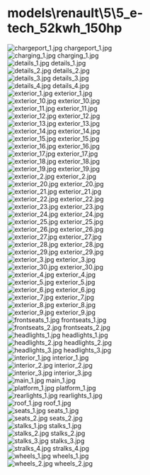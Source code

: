 <h1>models\renault\5\5_e-tech_52kwh_150hp</h1>
<div class="container text-center">
<div class="row">
<div class="col col-lg-2 col-6">
<img src="https://media.evkx.net/multimedia/models/renault/5/5_e-tech_52kwh_150hp/chargeport_1_xst.jpg" class="img-thumbnail" alt="chargeport_1.jpg">
chargeport_1.jpg
</div>
<div class="col col-lg-2 col-6">
<img src="https://media.evkx.net/multimedia/models/renault/5/5_e-tech_52kwh_150hp/charging_1_xst.jpg" class="img-thumbnail" alt="charging_1.jpg">
charging_1.jpg
</div>
<div class="col col-lg-2 col-6">
<img src="https://media.evkx.net/multimedia/models/renault/5/5_e-tech_52kwh_150hp/details_1_xst.jpg" class="img-thumbnail" alt="details_1.jpg">
details_1.jpg
</div>
<div class="col col-lg-2 col-6">
<img src="https://media.evkx.net/multimedia/models/renault/5/5_e-tech_52kwh_150hp/details_2_xst.jpg" class="img-thumbnail" alt="details_2.jpg">
details_2.jpg
</div>
<div class="col col-lg-2 col-6">
<img src="https://media.evkx.net/multimedia/models/renault/5/5_e-tech_52kwh_150hp/details_3_xst.jpg" class="img-thumbnail" alt="details_3.jpg">
details_3.jpg
</div>
<div class="col col-lg-2 col-6">
<img src="https://media.evkx.net/multimedia/models/renault/5/5_e-tech_52kwh_150hp/details_4_xst.jpg" class="img-thumbnail" alt="details_4.jpg">
details_4.jpg
</div>
<div class="col col-lg-2 col-6">
<img src="https://media.evkx.net/multimedia/models/renault/5/5_e-tech_52kwh_150hp/exterior_1_xst.jpg" class="img-thumbnail" alt="exterior_1.jpg">
exterior_1.jpg
</div>
<div class="col col-lg-2 col-6">
<img src="https://media.evkx.net/multimedia/models/renault/5/5_e-tech_52kwh_150hp/exterior_10_xst.jpg" class="img-thumbnail" alt="exterior_10.jpg">
exterior_10.jpg
</div>
<div class="col col-lg-2 col-6">
<img src="https://media.evkx.net/multimedia/models/renault/5/5_e-tech_52kwh_150hp/exterior_11_xst.jpg" class="img-thumbnail" alt="exterior_11.jpg">
exterior_11.jpg
</div>
<div class="col col-lg-2 col-6">
<img src="https://media.evkx.net/multimedia/models/renault/5/5_e-tech_52kwh_150hp/exterior_12_xst.jpg" class="img-thumbnail" alt="exterior_12.jpg">
exterior_12.jpg
</div>
<div class="col col-lg-2 col-6">
<img src="https://media.evkx.net/multimedia/models/renault/5/5_e-tech_52kwh_150hp/exterior_13_xst.jpg" class="img-thumbnail" alt="exterior_13.jpg">
exterior_13.jpg
</div>
<div class="col col-lg-2 col-6">
<img src="https://media.evkx.net/multimedia/models/renault/5/5_e-tech_52kwh_150hp/exterior_14_xst.jpg" class="img-thumbnail" alt="exterior_14.jpg">
exterior_14.jpg
</div>
<div class="col col-lg-2 col-6">
<img src="https://media.evkx.net/multimedia/models/renault/5/5_e-tech_52kwh_150hp/exterior_15_xst.jpg" class="img-thumbnail" alt="exterior_15.jpg">
exterior_15.jpg
</div>
<div class="col col-lg-2 col-6">
<img src="https://media.evkx.net/multimedia/models/renault/5/5_e-tech_52kwh_150hp/exterior_16_xst.jpg" class="img-thumbnail" alt="exterior_16.jpg">
exterior_16.jpg
</div>
<div class="col col-lg-2 col-6">
<img src="https://media.evkx.net/multimedia/models/renault/5/5_e-tech_52kwh_150hp/exterior_17_xst.jpg" class="img-thumbnail" alt="exterior_17.jpg">
exterior_17.jpg
</div>
<div class="col col-lg-2 col-6">
<img src="https://media.evkx.net/multimedia/models/renault/5/5_e-tech_52kwh_150hp/exterior_18_xst.jpg" class="img-thumbnail" alt="exterior_18.jpg">
exterior_18.jpg
</div>
<div class="col col-lg-2 col-6">
<img src="https://media.evkx.net/multimedia/models/renault/5/5_e-tech_52kwh_150hp/exterior_19_xst.jpg" class="img-thumbnail" alt="exterior_19.jpg">
exterior_19.jpg
</div>
<div class="col col-lg-2 col-6">
<img src="https://media.evkx.net/multimedia/models/renault/5/5_e-tech_52kwh_150hp/exterior_2_xst.jpg" class="img-thumbnail" alt="exterior_2.jpg">
exterior_2.jpg
</div>
<div class="col col-lg-2 col-6">
<img src="https://media.evkx.net/multimedia/models/renault/5/5_e-tech_52kwh_150hp/exterior_20_xst.jpg" class="img-thumbnail" alt="exterior_20.jpg">
exterior_20.jpg
</div>
<div class="col col-lg-2 col-6">
<img src="https://media.evkx.net/multimedia/models/renault/5/5_e-tech_52kwh_150hp/exterior_21_xst.jpg" class="img-thumbnail" alt="exterior_21.jpg">
exterior_21.jpg
</div>
<div class="col col-lg-2 col-6">
<img src="https://media.evkx.net/multimedia/models/renault/5/5_e-tech_52kwh_150hp/exterior_22_xst.jpg" class="img-thumbnail" alt="exterior_22.jpg">
exterior_22.jpg
</div>
<div class="col col-lg-2 col-6">
<img src="https://media.evkx.net/multimedia/models/renault/5/5_e-tech_52kwh_150hp/exterior_23_xst.jpg" class="img-thumbnail" alt="exterior_23.jpg">
exterior_23.jpg
</div>
<div class="col col-lg-2 col-6">
<img src="https://media.evkx.net/multimedia/models/renault/5/5_e-tech_52kwh_150hp/exterior_24_xst.jpg" class="img-thumbnail" alt="exterior_24.jpg">
exterior_24.jpg
</div>
<div class="col col-lg-2 col-6">
<img src="https://media.evkx.net/multimedia/models/renault/5/5_e-tech_52kwh_150hp/exterior_25_xst.jpg" class="img-thumbnail" alt="exterior_25.jpg">
exterior_25.jpg
</div>
<div class="col col-lg-2 col-6">
<img src="https://media.evkx.net/multimedia/models/renault/5/5_e-tech_52kwh_150hp/exterior_26_xst.jpg" class="img-thumbnail" alt="exterior_26.jpg">
exterior_26.jpg
</div>
<div class="col col-lg-2 col-6">
<img src="https://media.evkx.net/multimedia/models/renault/5/5_e-tech_52kwh_150hp/exterior_27_xst.jpg" class="img-thumbnail" alt="exterior_27.jpg">
exterior_27.jpg
</div>
<div class="col col-lg-2 col-6">
<img src="https://media.evkx.net/multimedia/models/renault/5/5_e-tech_52kwh_150hp/exterior_28_xst.jpg" class="img-thumbnail" alt="exterior_28.jpg">
exterior_28.jpg
</div>
<div class="col col-lg-2 col-6">
<img src="https://media.evkx.net/multimedia/models/renault/5/5_e-tech_52kwh_150hp/exterior_29_xst.jpg" class="img-thumbnail" alt="exterior_29.jpg">
exterior_29.jpg
</div>
<div class="col col-lg-2 col-6">
<img src="https://media.evkx.net/multimedia/models/renault/5/5_e-tech_52kwh_150hp/exterior_3_xst.jpg" class="img-thumbnail" alt="exterior_3.jpg">
exterior_3.jpg
</div>
<div class="col col-lg-2 col-6">
<img src="https://media.evkx.net/multimedia/models/renault/5/5_e-tech_52kwh_150hp/exterior_30_xst.jpg" class="img-thumbnail" alt="exterior_30.jpg">
exterior_30.jpg
</div>
<div class="col col-lg-2 col-6">
<img src="https://media.evkx.net/multimedia/models/renault/5/5_e-tech_52kwh_150hp/exterior_4_xst.jpg" class="img-thumbnail" alt="exterior_4.jpg">
exterior_4.jpg
</div>
<div class="col col-lg-2 col-6">
<img src="https://media.evkx.net/multimedia/models/renault/5/5_e-tech_52kwh_150hp/exterior_5_xst.jpg" class="img-thumbnail" alt="exterior_5.jpg">
exterior_5.jpg
</div>
<div class="col col-lg-2 col-6">
<img src="https://media.evkx.net/multimedia/models/renault/5/5_e-tech_52kwh_150hp/exterior_6_xst.jpg" class="img-thumbnail" alt="exterior_6.jpg">
exterior_6.jpg
</div>
<div class="col col-lg-2 col-6">
<img src="https://media.evkx.net/multimedia/models/renault/5/5_e-tech_52kwh_150hp/exterior_7_xst.jpg" class="img-thumbnail" alt="exterior_7.jpg">
exterior_7.jpg
</div>
<div class="col col-lg-2 col-6">
<img src="https://media.evkx.net/multimedia/models/renault/5/5_e-tech_52kwh_150hp/exterior_8_xst.jpg" class="img-thumbnail" alt="exterior_8.jpg">
exterior_8.jpg
</div>
<div class="col col-lg-2 col-6">
<img src="https://media.evkx.net/multimedia/models/renault/5/5_e-tech_52kwh_150hp/exterior_9_xst.jpg" class="img-thumbnail" alt="exterior_9.jpg">
exterior_9.jpg
</div>
<div class="col col-lg-2 col-6">
<img src="https://media.evkx.net/multimedia/models/renault/5/5_e-tech_52kwh_150hp/frontseats_1_xst.jpg" class="img-thumbnail" alt="frontseats_1.jpg">
frontseats_1.jpg
</div>
<div class="col col-lg-2 col-6">
<img src="https://media.evkx.net/multimedia/models/renault/5/5_e-tech_52kwh_150hp/frontseats_2_xst.jpg" class="img-thumbnail" alt="frontseats_2.jpg">
frontseats_2.jpg
</div>
<div class="col col-lg-2 col-6">
<img src="https://media.evkx.net/multimedia/models/renault/5/5_e-tech_52kwh_150hp/headlights_1_xst.jpg" class="img-thumbnail" alt="headlights_1.jpg">
headlights_1.jpg
</div>
<div class="col col-lg-2 col-6">
<img src="https://media.evkx.net/multimedia/models/renault/5/5_e-tech_52kwh_150hp/headlights_2_xst.jpg" class="img-thumbnail" alt="headlights_2.jpg">
headlights_2.jpg
</div>
<div class="col col-lg-2 col-6">
<img src="https://media.evkx.net/multimedia/models/renault/5/5_e-tech_52kwh_150hp/headlights_3_xst.jpg" class="img-thumbnail" alt="headlights_3.jpg">
headlights_3.jpg
</div>
<div class="col col-lg-2 col-6">
<img src="https://media.evkx.net/multimedia/models/renault/5/5_e-tech_52kwh_150hp/interior_1_xst.jpg" class="img-thumbnail" alt="interior_1.jpg">
interior_1.jpg
</div>
<div class="col col-lg-2 col-6">
<img src="https://media.evkx.net/multimedia/models/renault/5/5_e-tech_52kwh_150hp/interior_2_xst.jpg" class="img-thumbnail" alt="interior_2.jpg">
interior_2.jpg
</div>
<div class="col col-lg-2 col-6">
<img src="https://media.evkx.net/multimedia/models/renault/5/5_e-tech_52kwh_150hp/interior_3_xst.jpg" class="img-thumbnail" alt="interior_3.jpg">
interior_3.jpg
</div>
<div class="col col-lg-2 col-6">
<img src="https://media.evkx.net/multimedia/models/renault/5/5_e-tech_52kwh_150hp/main_1_xst.jpg" class="img-thumbnail" alt="main_1.jpg">
main_1.jpg
</div>
<div class="col col-lg-2 col-6">
<img src="https://media.evkx.net/multimedia/models/renault/5/5_e-tech_52kwh_150hp/platform_1_xst.jpg" class="img-thumbnail" alt="platform_1.jpg">
platform_1.jpg
</div>
<div class="col col-lg-2 col-6">
<img src="https://media.evkx.net/multimedia/models/renault/5/5_e-tech_52kwh_150hp/rearlights_1_xst.jpg" class="img-thumbnail" alt="rearlights_1.jpg">
rearlights_1.jpg
</div>
<div class="col col-lg-2 col-6">
<img src="https://media.evkx.net/multimedia/models/renault/5/5_e-tech_52kwh_150hp/roof_1_xst.jpg" class="img-thumbnail" alt="roof_1.jpg">
roof_1.jpg
</div>
<div class="col col-lg-2 col-6">
<img src="https://media.evkx.net/multimedia/models/renault/5/5_e-tech_52kwh_150hp/seats_1_xst.jpg" class="img-thumbnail" alt="seats_1.jpg">
seats_1.jpg
</div>
<div class="col col-lg-2 col-6">
<img src="https://media.evkx.net/multimedia/models/renault/5/5_e-tech_52kwh_150hp/seats_2_xst.jpg" class="img-thumbnail" alt="seats_2.jpg">
seats_2.jpg
</div>
<div class="col col-lg-2 col-6">
<img src="https://media.evkx.net/multimedia/models/renault/5/5_e-tech_52kwh_150hp/stalks_1_xst.jpg" class="img-thumbnail" alt="stalks_1.jpg">
stalks_1.jpg
</div>
<div class="col col-lg-2 col-6">
<img src="https://media.evkx.net/multimedia/models/renault/5/5_e-tech_52kwh_150hp/stalks_2_xst.jpg" class="img-thumbnail" alt="stalks_2.jpg">
stalks_2.jpg
</div>
<div class="col col-lg-2 col-6">
<img src="https://media.evkx.net/multimedia/models/renault/5/5_e-tech_52kwh_150hp/stalks_3_xst.jpg" class="img-thumbnail" alt="stalks_3.jpg">
stalks_3.jpg
</div>
<div class="col col-lg-2 col-6">
<img src="https://media.evkx.net/multimedia/models/renault/5/5_e-tech_52kwh_150hp/stralks_4_xst.jpg" class="img-thumbnail" alt="stralks_4.jpg">
stralks_4.jpg
</div>
<div class="col col-lg-2 col-6">
<img src="https://media.evkx.net/multimedia/models/renault/5/5_e-tech_52kwh_150hp/wheels_1_xst.jpg" class="img-thumbnail" alt="wheels_1.jpg">
wheels_1.jpg
</div>
<div class="col col-lg-2 col-6">
<img src="https://media.evkx.net/multimedia/models/renault/5/5_e-tech_52kwh_150hp/wheels_2_xst.jpg" class="img-thumbnail" alt="wheels_2.jpg">
wheels_2.jpg
</div>
</div>
</div>
